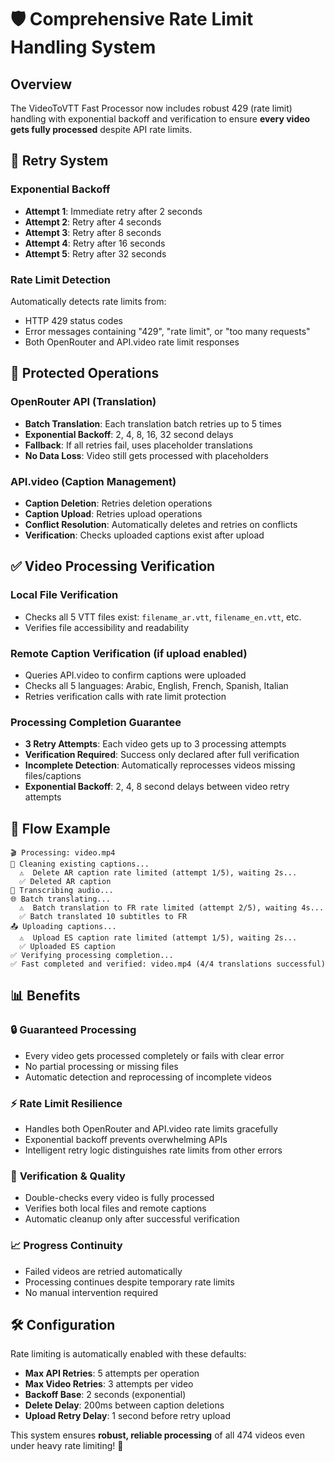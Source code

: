 # 🛡️ Comprehensive Rate Limit Handling System

## Overview
The VideoToVTT Fast Processor now includes robust 429 (rate limit) handling with exponential backoff and verification to ensure **every video gets fully processed** despite API rate limits.

## 🔄 Retry System

### Exponential Backoff
- **Attempt 1**: Immediate retry after 2 seconds
- **Attempt 2**: Retry after 4 seconds  
- **Attempt 3**: Retry after 8 seconds
- **Attempt 4**: Retry after 16 seconds
- **Attempt 5**: Retry after 32 seconds

### Rate Limit Detection
Automatically detects rate limits from:
- HTTP 429 status codes
- Error messages containing "429", "rate limit", or "too many requests"
- Both OpenRouter and API.video rate limit responses

## 🎯 Protected Operations

### OpenRouter API (Translation)
- **Batch Translation**: Each translation batch retries up to 5 times
- **Exponential Backoff**: 2, 4, 8, 16, 32 second delays
- **Fallback**: If all retries fail, uses placeholder translations
- **No Data Loss**: Video still gets processed with placeholders

### API.video (Caption Management)
- **Caption Deletion**: Retries deletion operations
- **Caption Upload**: Retries upload operations  
- **Conflict Resolution**: Automatically deletes and retries on conflicts
- **Verification**: Checks uploaded captions exist after upload

## ✅ Video Processing Verification

### Local File Verification
- Checks all 5 VTT files exist: `filename_ar.vtt`, `filename_en.vtt`, etc.
- Verifies file accessibility and readability

### Remote Caption Verification (if upload enabled)
- Queries API.video to confirm captions were uploaded
- Checks all 5 languages: Arabic, English, French, Spanish, Italian
- Retries verification calls with rate limit protection

### Processing Completion Guarantee
- **3 Retry Attempts**: Each video gets up to 3 processing attempts
- **Verification Required**: Success only declared after full verification
- **Incomplete Detection**: Automatically reprocesses videos missing files/captions
- **Exponential Backoff**: 2, 4, 8 second delays between video retry attempts

## 🚀 Flow Example

```
🎬 Processing: video.mp4
🧹 Cleaning existing captions...
  ⚠️  Delete AR caption rate limited (attempt 1/5), waiting 2s...
  ✅ Deleted AR caption
📝 Transcribing audio...
🌐 Batch translating...
  ⚠️  Batch translation to FR rate limited (attempt 2/5), waiting 4s...
  ✅ Batch translated 10 subtitles to FR
📤 Uploading captions...
  ⚠️  Upload ES caption rate limited (attempt 1/5), waiting 2s...
  ✅ Uploaded ES caption
✅ Verifying processing completion...
✅ Fast completed and verified: video.mp4 (4/4 translations successful)
```

## 📊 Benefits

### 🔒 **Guaranteed Processing**
- Every video gets processed completely or fails with clear error
- No partial processing or missing files
- Automatic detection and reprocessing of incomplete videos

### ⚡ **Rate Limit Resilience**  
- Handles both OpenRouter and API.video rate limits gracefully
- Exponential backoff prevents overwhelming APIs
- Intelligent retry logic distinguishes rate limits from other errors

### 🎯 **Verification & Quality**
- Double-checks every video is fully processed
- Verifies both local files and remote captions
- Automatic cleanup only after successful verification

### 📈 **Progress Continuity**
- Failed videos are retried automatically  
- Processing continues despite temporary rate limits
- No manual intervention required

## 🛠️ Configuration

Rate limiting is automatically enabled with these defaults:
- **Max API Retries**: 5 attempts per operation
- **Max Video Retries**: 3 attempts per video
- **Backoff Base**: 2 seconds (exponential)
- **Delete Delay**: 200ms between caption deletions
- **Upload Retry Delay**: 1 second before retry upload

This system ensures **robust, reliable processing** of all 474 videos even under heavy rate limiting! 🎉 